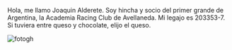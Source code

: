Hola, me llamo Joaquin Alderete. Soy hincha y socio del primer grande de Argentina, la Academia Racing Club de Avellaneda. Mi legajo es 203353-7.
Si tuviera entre queso y chocolate, elijo el queso.

![fotogh](https://user-images.githubusercontent.com/129700061/230489150-8099c140-c268-4d5f-a3eb-c3874895de1e.jpeg)
